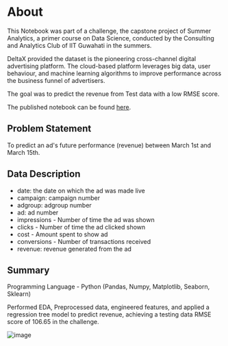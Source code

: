 # About

This Notebook was part of a challenge, the capstone project of Summer Analytics, a primer course on Data Science, conducted by the Consulting and Analytics Club of IIT Guwahati in the summers.

DeltaX provided the dataset is the pioneering cross-channel digital advertising platform. The cloud-based platform leverages big data, user behaviour, and machine learning algorithms to improve performance across the business funnel of advertisers.

The goal was to predict the revenue from Test data with a low RMSE score.

The published notebook can be found [here](https://aiplanet.com/notebooks/1931/abhishek_roy/capstone-project-advertisement-10206).

## Problem Statement
To predict an ad's future performance (revenue) between March 1st and March 15th.

## Data Description
- date: the date on which the ad was made live
- campaign: campaign number
- adgroup: adgroup number
- ad: ad number
- impressions - Number of time the ad was shown
- clicks - Number of time the ad clicked shown
- cost - Amount spent to show ad
- conversions - Number of transactions received
- revenue: revenue generated from the ad

## Summary
Programming Language - Python (Pandas, Numpy, Matplotlib, Seaborn, Sklearn)

Performed EDA, Preprocessed data, engineered features, and applied a regression tree model to predict revenue, achieving a testing data RMSE score of 106.65 in the challenge.

![image](https://github.com/user-attachments/assets/a1e32651-b9d1-44ec-b535-f5435c2c5547)
